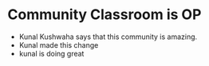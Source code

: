# Community Classroom is OP

- Kunal Kushwaha says that this community is amazing.
- Kunal made this change
- kunal is doing great
